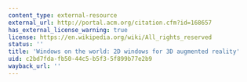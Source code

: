 ```yaml
---
content_type: external-resource
external_url: http://portal.acm.org/citation.cfm?id=168657
has_external_license_warning: true
license: https://en.wikipedia.org/wiki/All_rights_reserved
status: ''
title: 'Windows on the world: 2D windows for 3D augmented reality'
uid: c2bd7fda-fb50-44c5-b5f3-5f899b77e2b9
wayback_url: ''
---
```

